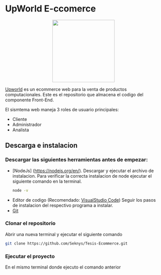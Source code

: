 # UpWorld E-ccomerce

<p align="center"><img width='200px' height='200px' src="https://firebasestorage.googleapis.com/v0/b/ecommerce-tesis.appspot.com/o/Junk%2FLogoT.png?alt=media&token=2857c39b-afd2-4bea-8a3a-569634c8a6ba"></p>

[Upworld](https://ecommerce-epn.web.app/home) es un ecommerce web para la venta de productos computacionales. Este es el repositorio que almacena el codigo del componente Front-End.

El sismtema web maneja 3 roles de usuario principales:
- Cliente
- Administrador
- Analista


## Descarga e instalacion

### Descargar las  siguientes herramientas antes de empezar: 
- [NodeJs] (https://nodejs.org/en/).
    Descargar y ejecutar el archivo de instalacion. Para verificar la correcta instalacion de node ejecutar el siguiente comando en la terminal.
    ```sh
    node -v
    ```
- Editor de codigo (Recomendado: [VisualStudio Code](https://code.visualstudio.com/download)) Seguir los pasos de instalacion del respectivo programa a instalar.
- [Git](https://git-scm.com/downloads) 

### Clonar el repositorio
Abrir una nueva terminal y ejecutar el siguiente comando

```sh
git clone https://github.com/Seknys/Tesis-Ecommerce.git 
```

### Ejecutar el proyecto
En el mismo terminal donde ejecuto el comando anterior 
